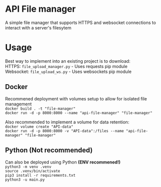 # API File manager
A simple file manager that supports HTTPS and websocket connections to interact with a server's filesytem

# Usage
Best way to implement into an existing project is to download:\
HTTPS: `file_upload_manager.py` - Uses requests  pip module\
Websocket: `file_upload_ws.py` - Uses websockets pip module

## Docker
Recommened deployment with volumes setup to allow for isolated file management\
`docker build . -t "file-manager"`\
`docker run -d -p 8000:8000 --name "api-file-manager" "file-manager"`

Also recommended to implement a volume for data retention:\
`docker volume create "API-data"`\
`docker run -d -p 8000:8000 -v "API-data":/files --name "api-file-manager" "file-manager"`

## Python (Not recommended)
Can also be deployed using Python **(ENV recommened!)**\
`python3 -m venv .venv`\
`source .venv/bin/activate`\
`pip3 install -r requirements.txt`\
`python3 -u main.py`